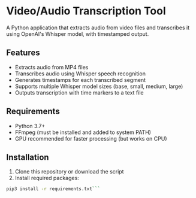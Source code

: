 # Video/Audio Transcription Tool

A Python application that extracts audio from video files and transcribes it using OpenAI's Whisper model, with timestamped output.

## Features

- Extracts audio from MP4 files
- Transcribes audio using Whisper speech recognition
- Generates timestamps for each transcribed segment
- Supports multiple Whisper model sizes (base, small, medium, large)
- Outputs transcription with time markers to a text file

## Requirements

- Python 3.7+
- FFmpeg (must be installed and added to system PATH)
- GPU recommended for faster processing (but works on CPU)

## Installation

1. Clone this repository or download the script
2. Install required packages:

```bash
pip3 install -r requirements.txt```